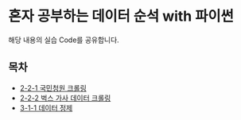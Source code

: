 # 혼자 공부하는 데이터 순석 with 파이썬
해당 내용의 실습 Code를 공유합니다.

## 목차
- [2-2-1 국민청원 크롤링](https://github.com/gyunggyung/hongongda/blob/master/2%EC%9E%A5/2-1-1-%EA%B5%AD%EB%AF%BC%EC%B2%AD%EC%9B%90-%ED%81%AC%EB%A1%A4%EB%A7%81/%EA%B5%AD%EB%AF%BC%EC%B2%AD%EC%9B%90.ipynb)
- [2-2-2 벅스 가사 데이터 크롤링](https://github.com/gyunggyung/hongongda/blob/master/2%EC%9E%A5/2-1-2-%EB%B2%85%EC%8A%A4-%EA%B0%80%EC%82%AC-%ED%81%AC%EB%A1%A4%EB%A7%81/bugs.ipynb) 
- [3-1-1 데이터 정제](https://github.com/gyunggyung/hongongda/blob/master/3%EC%9E%A5/3-1-%EB%8D%B0%EC%9D%B4%ED%84%B0-%EC%A0%95%EC%A0%9C.ipynb)